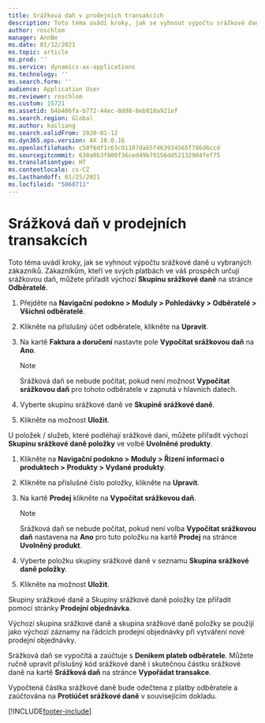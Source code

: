 ```yaml
---
title: Srážková daň v prodejních transakcích
description: Toto téma uvádí kroky, jak se vyhnout výpočtu srážkové daně u vybraných zákazníků. Zákazníkům, kteří ve svých platbách ve váš prospěch určují srážkovou daň, můžete přiřadit výchozí skupinu srážkové daně.
author: roschlom
manager: AnnBe
ms.date: 01/12/2021
ms.topic: article
ms.prod: ''
ms.service: dynamics-ax-applications
ms.technology: ''
ms.search.form: ''
audience: Application User
ms.reviewer: roschlom
ms.custom: 15721
ms.assetid: b4b406fa-b772-44ec-8dd8-8eb818a921ef
ms.search.region: Global
ms.author: kailiang
ms.search.validFrom: 2020-01-12
ms.dyn365.ops.version: AX 10.0.16
ms.openlocfilehash: c50f6df1c63c91107da65f463934565f786d6ccd
ms.sourcegitcommit: 630a0b3f800f36ced49b79156dd52132904fef75
ms.translationtype: HT
ms.contentlocale: cs-CZ
ms.lasthandoff: 01/25/2021
ms.locfileid: "5060711"
---
```

# <a name="withholding-tax-in-sales-transactions"></a>Srážková daň v prodejních transakcích

Toto téma uvádí kroky, jak se vyhnout výpočtu srážkové daně u vybraných zákazníků. Zákazníkům, kteří ve svých platbách ve váš prospěch určují srážkovou daň, můžete přiřadit výchozí **Skupinu srážkové daně** na stránce **Odběratelé**. 

1. Přejděte na **Navigační podokno > Moduly > Pohledávky > Odběratelé > Všichni odběratelé**.

2. Klikněte na příslušný účet odběratele, klikněte na **Upravit**.

3. Na kartě **Faktura a doručení** nastavte pole **Vypočítat srážkovou daň** na **Ano**.

   > [!NOTE] 
   > Srážková daň se nebude počítat, pokud není možnost **Vypočítat srážkovou daň** pro tohoto odběratele v zapnutá v hlavních datech.

4. Vyberte skupinu srážkové daně ve **Skupině srážkové daně**.

5. Klikněte na možnost **Uložit**.

U položek / služeb, které podléhají srážkové dani, můžete přiřadit výchozí **Skupinu srážkové daně položky** ve volbě **Uvolněné produkty**.

1. Klikněte na **Navigační podokno > Moduly > Řízení informací o produktech > Produkty > Vydané produkty**.

2. Klikněte na příslušné číslo položky, klikněte na **Upravit**.

3. Na kartě **Prodej** klikněte na **Vypočítat srážkovou daň**.

   > [!NOTE] 
   > Srážková daň se nebude počítat, pokud není volba **Vypočítat srážkovou daň** nastavena na **Ano** pro tuto položku na kartě **Prodej** na stránce **Uvolněný produkt**.

4. Vyberte položku skupiny srážkové daně v seznamu **Skupina srážkové daně položky**.

5. Klikněte na možnost **Uložit**.

Skupiny srážkové daně a Skupiny srážkové daně položky lze přiřadit pomocí stránky **Prodejní objednávka**. 

Výchozí skupina srážkové daně a skupina srážkové daně položky se použijí jako výchozí záznamy na řádcích prodejní objednávky při vytváření nové prodejní objednávky.

Srážková daň se vypočítá a zaúčtuje s **Deníkem plateb odběratele**. Můžete ručně upravit příslušný kód srážkové daně i skutečnou částku srážkové daně na kartě **Srážková daň** na stránce **Vypořádat transakce**.

Vypočtená částka srážkové daně bude odečtena z platby odběratele a zaúčtována na **Protiúčet srážkové daně** v souvisejícím dokladu.


[!INCLUDE[footer-include](../../includes/footer-banner.md)]